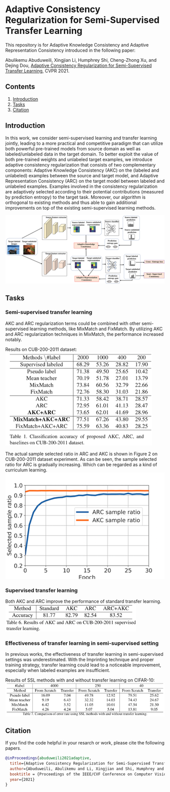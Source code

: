 # Adaptive Consistency Regularization for Semi-Supervised Transfer Learning

This repository is for Adaptive Knowledge Consistency and Adaptive Representation Consistency introduced in the following paper:
 
Abulikemu Abuduweili, Xingjian Li, Humphrey Shi, Cheng-Zhong Xu, and Dejing Dou, [Adaptive Consistency Regularization for Semi-Supervised Transfer Learning](https://arxiv.org/abs/2103.02193), CVPR 2021.  
 

## Contents
1. [Introduction](#Introduction)
2. [Tasks](#Tasks)
3. [Citation](#citation)


## Introduction
In this work, we consider semi-supervised learning and transfer learning jointly, 
leading to a more practical and competitive paradigm that can utilize both powerful pre-trained models from source domain as well as labeled/unlabeled data in the target domain. 
To better exploit the value of both pre-trained weights and unlabeled target examples, we introduce adaptive consistency regularization that consists of two complementary components: 
Adaptive Knowledge Consistency (AKC) on the (labeled and unlabeled) examples between the source and target model, 
and Adaptive Representation Consistency (ARC) on the target model between labeled and unlabeled examples. 
Examples involved in the consistency regularization are adaptively selected according to their potential contributions (measured by prediction entropy) to
the target task.  Moreover, our algorithm is orthogonal to existing methods and thus able to gain additional improvements on top of the existing semi-supervised learning methods.

![model](figs/model.png)

## Tasks
### Semi-supervised transfer learning 
AKC and ARC regularization terms could be combined with other semi-supervised learning methods, 
like MixMatch and FixMatch. By utilizing AKC and ARC regularization techniques in MixMatch, the performance increased notably.

Results on CUB-200-2011 dataset:  
![cub200](figs/cub200.png)

The actual sample selected ratio in ARC and AKC is shown in Figure 2 on CUB-200-2011 dataset experiment. 
As can be seen, the sample selected ratio for ARC is gradually increasing. Which can be regarded as a kind of curriculum learning.  
![sample_ratio](figs/sample_ratio.png)

### Supervised transfer learning 
Both AKC and ARC improve the performance of standard transfer learning.    
![supervised](figs/supervised.png)

### Effectiveness of transfer learning in semi-supervised setting
In previous works, the effectiveness of transfer learning in semi-supervised settings was underestimated. 
With the Imprinting technique and proper training strategy, transfer learning could lead to a noticeable improvement, especially when labeled examples are insufficient.

Results of SSL methods with and without transfer learning on CIFAR-10:  
![tf_ssl](figs/tf_ssl.png)  


## Citation
If you find the code helpful in your resarch or work, please cite the following papers.
```BibTex
@inProceedings{abuduweili2021adaptive,
  title={Adaptive Consistency Regularization for Semi-Supervised Transfer Learning},
  author={Abuduweili, Abulikemu and Li, Xingjian and Shi, Humphrey and Xu, Cheng-Zhong and Dou, Dejing},
  booktitle = {Proceedings of the IEEE/CVF Conference on Computer Vision and Pattern Recognition (CVPR)},
  year={2021}
}
```
